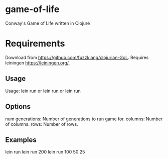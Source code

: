 # game-of-life
Conway's Game of Life written in Clojure

# Requirements
Download from https://github.com/fuzzklang/clojurian-GoL.
Requires leiningen https://leiningen.org/.

## Usage
Usage: lein run
or     lein run <num generations>
or     lein run <num generations> <columns> <rows>

## Options
num generations: Number of generations to run game for.
columns:		 Number of columns.
rows:			 Number of rows.

## Examples
lein run
lein run 200
lein run 100 50 25